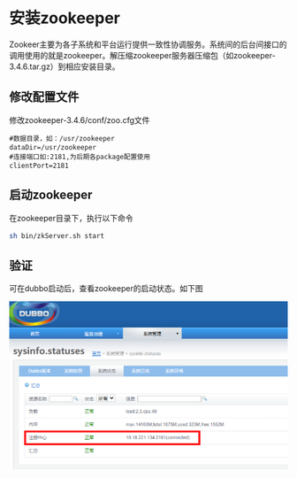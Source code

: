 # 安装zookeeper

Zookeer主要为各子系统和平台运行提供一致性协调服务。系统间的后台间接口的调用使用的就是zookeeper。解压缩zookeeper服务器压缩包（如zookeeper-3.4.6.tar.gz）到相应安装目录。

## 修改配置文件

修改zookeeper-3.4.6/conf/zoo.cfg文件

```properties
#数据目录，如：/usr/zookeeper
dataDir=/usr/zookeeper
#连接端口如:2181,为后期各package配置使用
clientPort=2181
```

## 启动zookeeper

在zookeeper目录下，执行以下命令

```bash
sh bin/zkServer.sh start
```

## 验证

可在dubbo启动后，查看zookeeper的启动状态。如下图

![5](zookeeper.png)